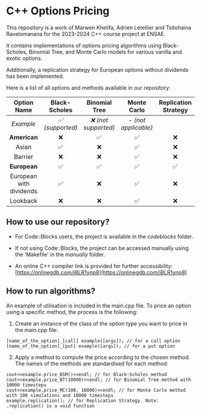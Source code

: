 # C++ Options Pricing

This repository is a work of Marwen Khelifa, Adrien Letellier and Tsitohaina Ravelomanana for the 2023-2024 C++ course project at ENSAE.

It contains implementations of options pricing algorithms using Black-Scholes, Binomial Tree, and Monte Carlo models for various vanilla and exotic options.

Additionally, a replication strategy for European options without dividends has been implemented.

Here is a list of all options and methods available in our repository:


| Option Name | Black-Scholes | Binomial Tree | Monte Carlo | Replication Strategy |
|:-----------:|:-------------:|:-------:|:-----------:|:-----------:|
| *Example* | *:white_check_mark: (supported)* | *:x: (not supported)* | *- (not applicable)* | |
| **American** | :x: | :white_check_mark: | :white_check_mark: | :x: |
| Asian | :white_check_mark: | :x: | :white_check_mark: | :x: |
| Barrier | :x: | :x: | :white_check_mark: | :x: |
| **European** | :white_check_mark: | :white_check_mark: | :white_check_mark: | :white_check_mark: |
| European with dividends | :white_check_mark: | :x: | :white_check_mark: | :x: |
| Lookback | :x: | :x: | :white_check_mark: | :x: |


## How to use our repository?

- For Code::Blocks users, the project is available in the *codeblocks* folder.

- If not using Code::Blocks, the project can be accessed manually using the 'Makefile' in the *manually* folder.

- An online C++ compiler link is provided for further accessibility: [https://onlinegdb.com/jBLR1ynp8](https://onlinegdb.com/jBLR1ynp8)

## How to run algorithms?

An example of utilisation is included in the main.cpp file. To price an option using a specific method, the process is the following:

1. Create an instance of the class of the option type you want to price in the main.cpp file:
  
```
[name_of_the_option]_[call] example([args]); // for a call option
[name_of_the_option]_[put] example([args]); // for a put option
```

2. Apply a method to compute the price according to the chosen method. The names of the methods are standardised for each method:

```
cout<<example.price_BSM()<<endl; // for Black-Scholes method
cout<<example.price_BT(10000)<<endl; // for Binomial Tree method with 10000 timesteps
cout<<example.price_MC(100, 10000)<<endl; // for Monte Carlo method with 100 simulations and 10000 timesteps
example.replication(); // for Replication Strategy. Note: .replication() is a void function
```
